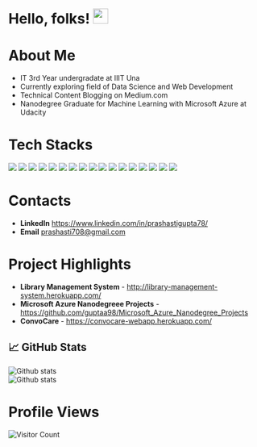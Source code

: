 
  
# Hello, folks! <img src="https://raw.githubusercontent.com/MartinHeinz/MartinHeinz/master/wave.gif" width="30px">
# About Me 
* IT 3rd Year undergradate at IIIT Una
* Currently exploring field of Data Science and Web Development
* Technical Content Blogging on Medium.com 
* Nanodegree Graduate for Machine Learning with Microsoft Azure at Udacity

# Tech Stacks
<img src="https://img.shields.io/badge/Python-3776AB?style=for-the-badge&logo=python&logoColor=white" /> <img src="https://img.shields.io/badge/HTML5-E34F26?style=for-the-badge&logo=html5&logoColor=white" /> <img src="https://img.shields.io/badge/CSS3-1572B6?style=for-the-badge&logo=css3&logoColor=white" /> 
<img src="https://img.shields.io/badge/JavaScript-323330?style=for-the-badge&logo=javascript&logoColor=F7DF1E" />  <img src = "https://img.shields.io/badge/C-00599C?style=for-the-badge&logo=c&logoColor=white" /> <img src ="https://img.shields.io/badge/C%2B%2B-00599C?style=for-the-badge&logo=c%2B%2B&logoColor=white" /> <img src="https://img.shields.io/badge/scikit_learn-F7931E?style=for-the-badge&logo=scikit-learn&logoColor=white" /> <img src="https://img.shields.io/badge/Numpy-777BB4?style=for-the-badge&logo=numpy&logoColor=white" /> <img src = "https://img.shields.io/badge/Pandas-2C2D72?style=for-the-badge&logo=pandas&logoColor=white" /> <img src = "https://img.shields.io/badge/MySQL-00000F?style=for-the-badge&logo=mysql&logoColor=white" /> <img src = "https://img.shields.io/badge/Jupyter-F37626.svg?&style=for-the-badge&logo=Jupyter&logoColor=white" /> <img src = "https://img.shields.io/badge/React-20232A?style=for-the-badge&logo=react&logoColor=61DAFB"/>
<img src = "https://img.shields.io/badge/Bootstrap-563D7C?style=for-the-badge&logo=bootstrap&logoColor=white"/> <img src = "https://img.shields.io/badge/Flask-000000?style=for-the-badge&logo=flask&logoColor=white"/> <img src = "https://img.shields.io/badge/conda-342B029.svg?&style=for-the-badge&logo=anaconda&logoColor=white"/> <img src = "https://img.shields.io/badge/Selenium-43B02A?style=for-the-badge&logo=Selenium&logoColor=white"/> <img src="https://img.shields.io/badge/microsoft%20azure-0089D6?style=for-the-badge&logo=microsoft-azure&logoColor=whit" />

# Contacts
* **LinkedIn** https://www.linkedin.com/in/prashastigupta78/
* **Email** prashasti708@gmail.com

# Project Highlights
* **Library Management System** - http://library-management-system.herokuapp.com/
* **Microsoft Azure Nanodegreee Projects** - https://github.com/guptaa98/Microsoft_Azure_Nanodegree_Projects
* **ConvoCare** - https://convocare-webapp.herokuapp.com/

## &#x1f4c8; GitHub Stats
![Github stats](https://github-readme-stats.vercel.app/api?username=guptaa98)   
![Github stats](https://github-readme-stats.vercel.app/api/top-langs/?username=guptaa98) 

# Profile Views
![Visitor Count](https://profile-counter.glitch.me/guptaa98/count.svg)

